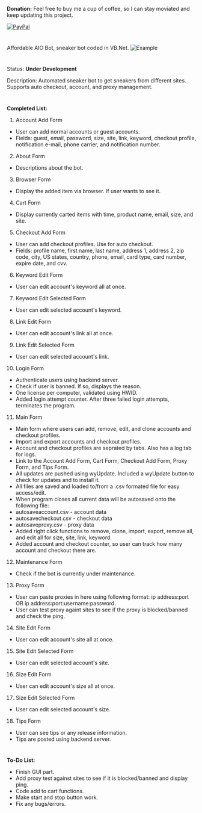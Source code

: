 **Donation:**
Feel free to buy me a cup of coffee, so I can stay moviated and keep updating this project.

[![PayPal](https://img.shields.io/badge/Donate-PayPal-green.svg)](https://www.paypal.com/cgi-bin/webscr?cmd=_s-xclick&hosted_button_id=3WA5WTGP9HPYG)

#
Affordable AIO Bot, sneaker bot coded in VB.Net.
![Example](http://i.imgur.com/LH0fs05.png)
#
Status: **Under Development**

Description: Automated sneaker bot to get sneakers from different sites. Supports auto checkout, account, and proxy management.
#
**Completed List:**
1. Account Add Form
 - User can add normal accounts or guest accounts.
 - Fields: guest, email, password, size, site, link, keyword, checkout profile, notification e-mail, phone carrier, and notification number.
 
2. About Form
 - Descriptions about the bot.
 
3. Browser Form
 - Display the added item via browser. If user wants to see it.
 
4. Cart Form
 - Display currently carted items with time, product name, email, size, and site.
 
5. Checkout Add Form
 - User can add checkout profiles. Use for auto checkout.
 - Fields: profile name, first name, last name, address 1, address 2, zip code, city, US states, country, phone, email, card type, card number, expire date, and cvv.
 
6. Keyword Edit Form
 - User can edit account's keyword all at once.

7. Keyword Edit Selected Form
 - User can edit selected account's keyword.

8. Link Edit Form
 - User can edit account's link all at once.

9. Link Edit Selected Form
 - User can edit selected account's link.

10. Login Form
 - Authenticate users using backend server.
 - Check if user is banned. If so, displays the reason.
 - One license per computer, validated using HWID.
 - Added login attempt counter. After three failed login attempts, terminates the program.
 
11. Main Form
 - Main form where users can add, remove, edit, and clone accounts and checkout profiles.
 - Import and export accounts and checkout profiles.
 - Account and checkout profiles are seprated by tabs. Also has a log tab for logs.
 - Link to the Account Add Form, Cart Form, Checkout Add Form, Proxy Form, and Tips Form.
 - All updates are pushed using wyUpdate. Included a wyUpdate button to check for updates and to install it.
 - All files are saved and loaded to/from a .csv formated file for easy access/edit.
 - When program closes all current data will be autosaved onto the following file:
  - autosaveaccount.csv - account data
  - autosavecheckout.csv - checkout data
  - autosaveproxy.csv - proxy data
 - Added right click functions to remove, clone, import, export, remove all, and edit all for size, site, link, keyword.
 - Added account and checkout counter, so user can track how many account and checkout there are.
 
12. Maintenance Form
 - Check if the bot is currently under maintenance.
 
13. Proxy Form
 - User can paste proxies in here using following format: ip address:port OR ip address:port:username:password.
 - User can test proxy againt sites to see if the proxy is blocked/banned and check the ping.

14. Site Edit Form
 - User can edit account's site all at once.

15. Site Edit Selected Form
 - User can edit selected account's site.

16. Size Edit Form
 - User can edit account's size all at once.
 
17. Size Edit Selected Form
 - User can edit selected account's size.

18. Tips Form
 - User can see tips or any release information.
 - Tips are posted using backend server.
#
**To-Do List:**

- Finish GUI part.
- Add proxy test against sites to see if it is blocked/banned and display ping.
- Code add to cart functions.
- Make start and stop button work.
- Fix any bugs/errors.